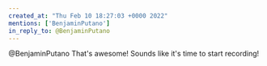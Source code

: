 ```yaml
---
created_at: "Thu Feb 10 18:27:03 +0000 2022"
mentions: ['BenjaminPutano']
in_reply_to: @BenjaminPutano
---
```


@BenjaminPutano That's awesome! Sounds like it's time to start recording!